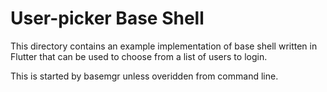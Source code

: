 # User-picker Base Shell

This directory contains an example implementation of base shell written in
Flutter that can be used to choose from a list of users to login.

This is started by basemgr unless overidden from command line.
